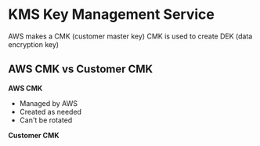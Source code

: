 # KMS Key Management Service

AWS makes a CMK (customer master key)
CMK is used to create DEK (data encryption key)

## AWS CMK vs Customer CMK

**AWS CMK**

- Managed by AWS
- Created as needed
- Can't be rotated

**Customer CMK**
